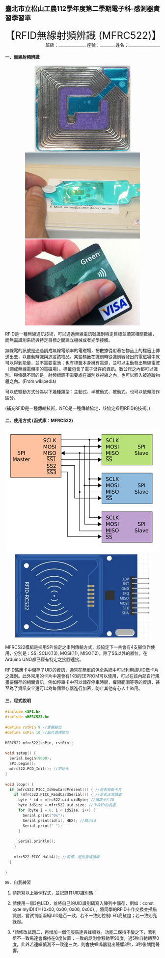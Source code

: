 ## 臺北市立松山工農112學年度第二學期電子科-感測器實習學習單 

<center><font size=6>【RFID無線射頻辨識 (MFRC522)】</font></center>

<div style="text-align: right">班級：______________ 座號：________姓名：________________</div>

#### 一、無線射頻辨識

<center>
<img src="assets/clip_image001.jpg" alt="image" width="auto" height="280"> <img src="assets/clip_image002.jpg" alt="image" width="auto" height="280"> <img src="assets/clip_image003.jpg" alt="image" width="auto" height="280">
</center>


RFID是一種無線通訊技術，可以通過無線電訊號識別特定目標並讀寫相關數據，而無需識別系統與特定目標之間建立機械或者光學接觸。

無線電的訊號是通過調成無線電頻率的電磁場，把數據從附著在物品上的標籤上傳送出去，以自動辨識與追蹤該物品。某些標籤在識別時從識別器發出的電磁場中就可以得到能量，並不需要電池；也有標籤本身擁有電源，並可以主動發出無線電波（調成無線電頻率的電磁場）。標籤包含了電子儲存的資訊，數公尺之內都可以識別。與條碼不同的是，射頻標籤不需要處在識別器視線之內，也可以嵌入被追蹤物體之內。(From wikipedia)

可以依驅動方式分為以下幾種類型：主動式、半被動式、被動式。也可以依頻段作區分。

(補充RFID是一種傳輸技術，NFC是一種傳輸協定，該協定採用RFID的技術。)

 

#### 二、使用方式 (函式庫：MFRC522)

<center>
<img src="assets/clip_image004.png" alt="image" width="auto" height="400"> <img src="assets/clip_image005.png" alt="image" width="auto" height="280">
</center>

MFRC522模組是採用SPI協定之串列傳輸方式，該協定下一共會有4支腳位作使用，分別是：SS, SCLK(13), MOSI(11), MISO(12)。除了SS以外的腳位，在Arduino UNO都已經有特定之接腳連接。

RFID感應卡中儲存了UID的資訊，通常在簡單的保全系統中可以利用該UID做卡片之識別。此外常用的卡片中還會有1KB的EEPROM可以使用，可以在該內部自行規畫要儲存的相關資訊，例如停車卡中可以儲存停車時間、權限範圍等等的資訊，甚至為了資訊安全還可以為每個暫存器進行加密，防止其他有心人士盜用。

#### 三、程式說明

``` c
#include <SPI.h>
#include <MFRC522.h>

#define rstPin 9 //重置腳位
#define ssPin 10 //晶片選擇腳位

MFRC522 mfrc522(ssPin, rstPin);

void setup() {
  Serial.begin(9600);
  SPI.begin();
  mfrc522.PCD_Init(); //初始化
}

void loop() {
  if (mfrc522.PICC_IsNewCardPresent()) { //是否有新卡片
    if (mfrc522.PICC_ReadCardSerial()) { //是否正常讀取
      byte * id = mfrc522.uid.uidByte; //讀取卡片ID
      byte idSize = mfrc522.uid.size; //卡片ID的長度
      for (byte i = 0; i < idSize; i++) {
        Serial.print("0x");
        Serial.print(id[i], HEX); //顯示id
        Serial.print(" ");
      }

      Serial.println();
    }

    mfrc522.PICC_HaltA(); //暫停，避免重複讀取
  }

}
```

四、自我練習

1. 請撰寫以上範例程式，並記錄其UID識別碼： 

2. 請使用一個3色LED，並將自己的UID識別碼寫入陣列中儲存，例如：const byte myID[4]={0x00, 0x00, 0x00, 0x00};。將同學的RFID卡作交換並掃描識別，嘗試判斷兩組UID是否一致，若不一致則控制LED亮紅燈；若一致則亮綠燈。

3. *請修改試題二，再增加一個伺服馬達與蜂鳴器。功能二保持不變之下，若判斷不一致馬達會保持在0度位置；一致的話則會移動至90度，過5秒自動轉至0度。此外若連續偵測不一致達三次，則會使蜂鳴器發出聲響3秒，3秒後關閉聲響。

 
